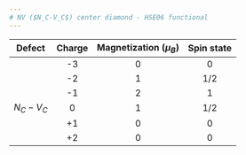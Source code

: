 ```yaml
---
# NV ($N_C-V_C$) center diamond - HSE06 functional
---
```


| Defect     | Charge | Magnetization ($\mu_{B}$) | Spin state |
| :--------: |:------:|:-------------------------:| :---------:|
|            | -3     |        0                  |     0      |
|            | -2     |        1                  |    1/2     |
|            | -1     |        2                  |     1      |
| $N_C-V_C$  | 0      |        1                  |    1/2     |
|            | +1     |        0                  |     0      |
|            | +2     |        0                  |     0      |
